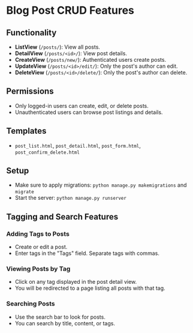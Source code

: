 # Blog Post CRUD Features

## Functionality
- **ListView** (`/posts/`): View all posts.
- **DetailView** (`/posts/<id>/`): View post details.
- **CreateView** (`/posts/new/`): Authenticated users create posts.
- **UpdateView** (`/posts/<id>/edit/`): Only the post's author can edit.
- **DeleteView** (`/posts/<id>/delete/`): Only the post's author can delete.

## Permissions
- Only logged-in users can create, edit, or delete posts.
- Unauthenticated users can browse post listings and details.

## Templates
- `post_list.html`, `post_detail.html`, `post_form.html`, `post_confirm_delete.html`

## Setup
- Make sure to apply migrations: `python manage.py makemigrations` and `migrate`
- Start the server: `python manage.py runserver`


## Tagging and Search Features

### Adding Tags to Posts
- Create or edit a post.
- Enter tags in the "Tags" field. Separate tags with commas.

### Viewing Posts by Tag
- Click on any tag displayed in the post detail view.
- You will be redirected to a page listing all posts with that tag.

### Searching Posts
- Use the search bar to look for posts.
- You can search by title, content, or tags.

